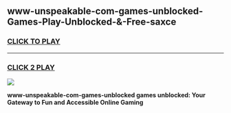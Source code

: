
## www-unspeakable-com-games-unblocked-Games-Play-Unblocked-&-Free-saxce
<h3>
<a href="https://premium76.site?title=www-unspeakable-com-games-unblocked&ref=24A">CLICK TO PLAY</a></h3>
<hr>

<h3>
<a href="https://premium76.site?title=www-unspeakable-com-games-unblocked&ref=24A">CLICK 2 PLAY</a>
  
</h3>

<a href="https://premium76.site?title=www-unspeakable-com-games-unblocked&ref=24A"><img src="https://clearcache.store/games.png"></a>


**www-unspeakable-com-games-unblocked games unblocked: Your Gateway to Fun and Accessible Online Gaming**
